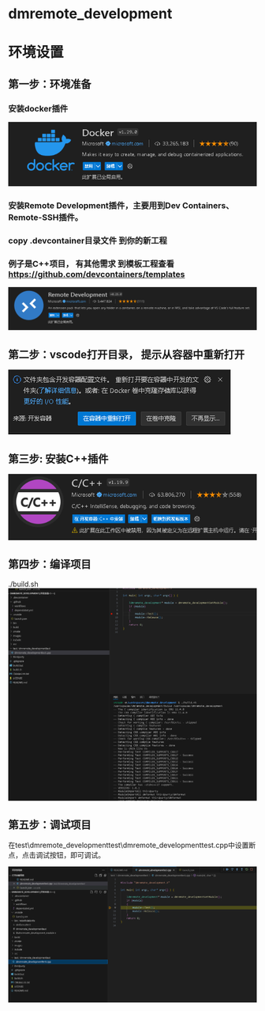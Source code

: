 # dmremote_development


# 环境设置

## 第一步：环境准备

### 安装docker插件
![Mobile Preview](/images/docker.png)

### 安装Remote Development插件，主要用到Dev Containers、Remote-SSH插件。

### copy .devcontainer目录文件 到你的新工程
### 例子是C++项目， 有其他需求 到模板工程查看 https://github.com/devcontainers/templates
![Mobile Preview](/images/remote-development.png)

## 第二步：vscode打开目录， 提示从容器中重新打开
![Mobile Preview](/images/open-with-docker.png)

## 第三步: 安装C++插件
![Mobile Preview](/images/c++.png)

## 第四步：编译项目
./build.sh
![Mobile Preview](/images/build.png)

## 第五步：调试项目
在test\dmremote_developmenttest\dmremote_developmenttest.cpp中设置断点，点击调试按钮，即可调试。

![Mobile Preview](/images/debug.png)
